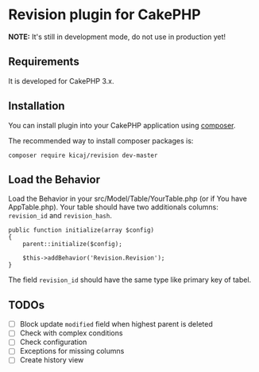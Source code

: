 # Revision plugin for CakePHP

**NOTE:** It's still in development mode, do not use in production yet!

## Requirements

It is developed for CakePHP 3.x.

## Installation

You can install plugin into your CakePHP application using [composer](http://getcomposer.org).

The recommended way to install composer packages is:
```
composer require kicaj/revision dev-master
```

Load the Behavior
---------------------

Load the Behavior in your src/Model/Table/YourTable.php (or if You have AppTable.php). Your table should have two additionals columns: `revision_id` and `revision_hash`.
```
public function initialize(array $config)
{
    parent::initialize($config);

    $this->addBehavior('Revision.Revision');
}
```
The field `revision_id` should have the same type like primary key of tabel.

## TODOs

- [ ] Block update `modified` field when highest parent is deleted
- [ ] Check with complex conditions
- [ ] Check configuration
- [ ] Exceptions for missing columns
- [ ] Create history view
